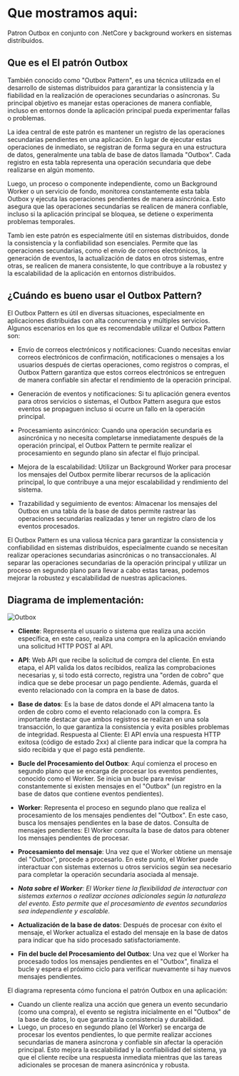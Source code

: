 # Que mostramos aqui:
Patron Outbox en conjunto con .NetCore y background workers en sistemas distribuidos.

## Que es el El patrón Outbox
También conocido como "Outbox Pattern", es una técnica utilizada en el desarrollo de sistemas distribuidos para garantizar la consistencia y la fiabilidad en la realización de operaciones secundarias o asíncronas. Su principal objetivo es manejar estas operaciones de manera confiable, incluso en entornos donde la aplicación principal pueda experimentar fallas o problemas.

La idea central de este patrón es mantener un registro de las operaciones secundarias pendientes en una aplicación. En lugar de ejecutar estas operaciones de inmediato, se registran de forma segura en una estructura de datos, generalmente una tabla de base de datos llamada "Outbox". Cada registro en esta tabla representa una operación secundaria que debe realizarse en algún momento.

Luego, un proceso o componente independiente, como un Background Worker o un servicio de fondo, monitorea constantemente esta tabla Outbox y ejecuta las operaciones pendientes de manera asincrónica. Esto asegura que las operaciones secundarias se realicen de manera confiable, incluso si la aplicación principal se bloquea, se detiene o experimenta problemas temporales.

Tamb ien este patrón es especialmente útil en sistemas distribuidos, donde la consistencia y la confiabilidad son esenciales. Permite que las operaciones secundarias, como el envío de correos electrónicos, la generación de eventos, la actualización de datos en otros sistemas, entre otras, se realicen de manera consistente, lo que contribuye a la robustez y la escalabilidad de la aplicación en entornos distribuidos.

## ¿Cuándo es bueno usar el Outbox Pattern?

El Outbox Pattern es útil en diversas situaciones, especialmente en aplicaciones distribuidas con alta concurrencia y múltiples servicios. Algunos escenarios en los que es recomendable utilizar el Outbox Pattern son:

* Envío de correos electrónicos y notificaciones: Cuando necesitas enviar correos electrónicos de confirmación, notificaciones o mensajes a los usuarios después de ciertas operaciones, como registros o compras, el Outbox Pattern garantiza que estos correos electrónicos se entreguen de manera confiable sin afectar el rendimiento de la operación principal.

* Generación de eventos y notificaciones: Si tu aplicación genera eventos para otros servicios o sistemas, el Outbox Pattern asegura que estos eventos se propaguen incluso si ocurre un fallo en la operación principal.

* Procesamiento asincrónico: Cuando una operación secundaria es asincrónica y no necesita completarse inmediatamente después de la operación principal, el Outbox Pattern te permite realizar el procesamiento en segundo plano sin afectar el flujo principal.

* Mejora de la escalabilidad: Utilizar un Background Worker para procesar los mensajes del Outbox permite liberar recursos de la aplicación principal, lo que contribuye a una mejor escalabilidad y rendimiento del sistema.

* Trazabilidad y seguimiento de eventos: Almacenar los mensajes del Outbox en una tabla de la base de datos permite rastrear las operaciones secundarias realizadas y tener un registro claro de los eventos procesados.

El Outbox Pattern es una valiosa técnica para garantizar la consistencia y confiabilidad en sistemas distribuidos, especialmente cuando se necesitan realizar operaciones secundarias asincrónicas o no transaccionales. Al separar las operaciones secundarias de la operación principal y utilizar un proceso en segundo plano para llevar a cabo estas tareas, podemos mejorar la robustez y escalabilidad de nuestras aplicaciones.

## Diagrama de implementación:
![Outbox](https://github.com/agustinjosew/outboxPttrnCore/assets/76487325/68abf9b5-9d07-46d5-bd2b-00b12774613e)

* **Cliente**: Representa el usuario o sistema que realiza una acción específica, en este caso, realiza una compra en la aplicación enviando una solicitud HTTP POST al API.

* **API**: Web API que recibe la solicitud de compra del cliente. En esta etapa, el API valida los datos recibidos, realiza las comprobaciones necesarias y, si todo está correcto, registra una "orden de cobro" que indica que se debe procesar un pago pendiente. Además, guarda el evento relacionado con la compra en la base de datos.

* **Base de datos**: Es la base de datos donde el API almacena tanto la orden de cobro como el evento relacionado con la compra. Es importante destacar que ambos registros se realizan en una sola transacción, lo que garantiza la consistencia y evita posibles problemas de integridad.
Respuesta al Cliente: El API envía una respuesta HTTP exitosa (código de estado 2xx) al cliente para indicar que la compra ha sido recibida y que el pago está pendiente.

* **Bucle del Procesamiento del Outbox**: Aquí comienza el proceso en segundo plano que se encarga de procesar los eventos pendientes, conocido como el Worker. Se inicia un bucle para revisar constantemente si existen mensajes en el "Outbox" (un registro en la base de datos que contiene eventos pendientes).

* **Worker**: Representa el proceso en segundo plano que realiza el procesamiento de los mensajes pendientes del "Outbox". En este caso, busca los mensajes pendientes en la base de datos.
Consulta de mensajes pendientes: El Worker consulta la base de datos para obtener los mensajes pendientes de procesar.

* **Procesamiento del mensaje**: Una vez que el Worker obtiene un mensaje del "Outbox", procede a procesarlo. En este punto, el Worker puede interactuar con sistemas externos u otros servicios según sea necesario para completar la operación secundaria asociada al mensaje.

* _**Nota sobre el Worker**: El Worker tiene la flexibilidad de interactuar con sistemas externos o realizar acciones adicionales según la naturaleza del evento. Esto permite que el procesamiento de eventos secundarios sea independiente y escalable._

* **Actualización de la base de datos**: Después de procesar con éxito el mensaje, el Worker actualiza el estado del mensaje en la base de datos para indicar que ha sido procesado satisfactoriamente.

* **Fin del bucle del Procesamiento del Outbox**: Una vez que el Worker ha procesado todos los mensajes pendientes en el "Outbox", finaliza el bucle y espera el próximo ciclo para verificar nuevamente si hay nuevos mensajes pendientes.

El diagrama representa cómo funciona el patrón Outbox en una aplicación: 
- Cuando un cliente realiza una acción que genera un evento secundario (como una compra), el evento se registra inicialmente en el "Outbox" de la base de datos, lo que garantiza la consistencia y durabilidad. 
- Luego, un proceso en segundo plano (el Worker) se encarga de procesar los eventos pendientes, lo que permite realizar acciones secundarias de manera asíncrona y confiable sin afectar la operación principal. Esto mejora la escalabilidad y la confiabilidad del sistema, ya que el cliente recibe una respuesta inmediata mientras que las tareas adicionales se procesan de manera asincrónica y robusta.